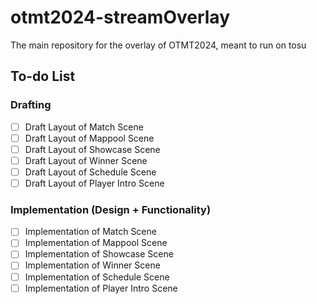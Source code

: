 # otmt2024-streamOverlay
The main repository for the overlay of OTMT2024, meant to run on tosu

## To-do List

### Drafting
- [ ] Draft Layout of Match Scene
- [ ] Draft Layout of Mappool Scene
- [ ] Draft Layout of Showcase Scene
- [ ] Draft Layout of Winner Scene
- [ ] Draft Layout of Schedule Scene
- [ ] Draft Layout of Player Intro Scene
### Implementation (Design + Functionality)
- [ ] Implementation of Match Scene
- [ ] Implementation of Mappool Scene
- [ ] Implementation of Showcase Scene
- [ ] Implementation of Winner Scene
- [ ] Implementation of Schedule Scene
- [ ] Implementation of Player Intro Scene
